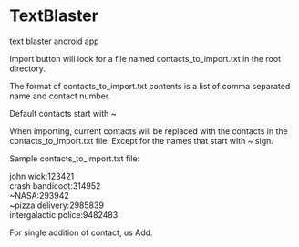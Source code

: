 # TextBlaster
text blaster android app

Import button will look for a file named contacts_to_import.txt in the root directory.

The format of contacts_to_import.txt contents is a list of comma separated name and contact number.

Default contacts start with ~

When importing, current contacts will be replaced with the contacts in the contacts_to_import.txt file. Except for the names that start with ~ sign.

Sample contacts_to_import.txt file:

john wick:123421  
crash bandicoot:314952  
~NASA:293942  
~pizza delivery:2985839  
intergalactic police:9482483  



For single addition of contact, us Add.
